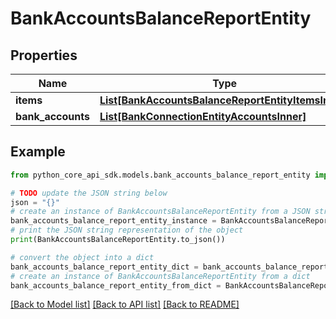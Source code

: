 # BankAccountsBalanceReportEntity


## Properties

Name | Type | Description | Notes
------------ | ------------- | ------------- | -------------
**items** | [**List[BankAccountsBalanceReportEntityItemsInner]**](BankAccountsBalanceReportEntityItemsInner.md) |  | 
**bank_accounts** | [**List[BankConnectionEntityAccountsInner]**](BankConnectionEntityAccountsInner.md) |  | 

## Example

```python
from python_core_api_sdk.models.bank_accounts_balance_report_entity import BankAccountsBalanceReportEntity

# TODO update the JSON string below
json = "{}"
# create an instance of BankAccountsBalanceReportEntity from a JSON string
bank_accounts_balance_report_entity_instance = BankAccountsBalanceReportEntity.from_json(json)
# print the JSON string representation of the object
print(BankAccountsBalanceReportEntity.to_json())

# convert the object into a dict
bank_accounts_balance_report_entity_dict = bank_accounts_balance_report_entity_instance.to_dict()
# create an instance of BankAccountsBalanceReportEntity from a dict
bank_accounts_balance_report_entity_from_dict = BankAccountsBalanceReportEntity.from_dict(bank_accounts_balance_report_entity_dict)
```
[[Back to Model list]](../README.md#documentation-for-models) [[Back to API list]](../README.md#documentation-for-api-endpoints) [[Back to README]](../README.md)


